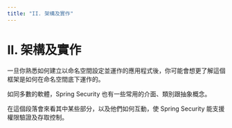 ```yaml
---
title: "II. 架構及實作"
---
```


# II. 架構及實作

一旦你熟悉如何建立以命名空間設定並運作的應用程式後，你可能會想更了解這個框架是如何在命名空間底下運作的。

如同多數的軟體，Spring Security 也有一些常用的介面、類別跟抽象概念。

在這個段落會來看其中某些部分，以及他們如何互動，使 Spring Security 能支援權限驗證及存取控制。